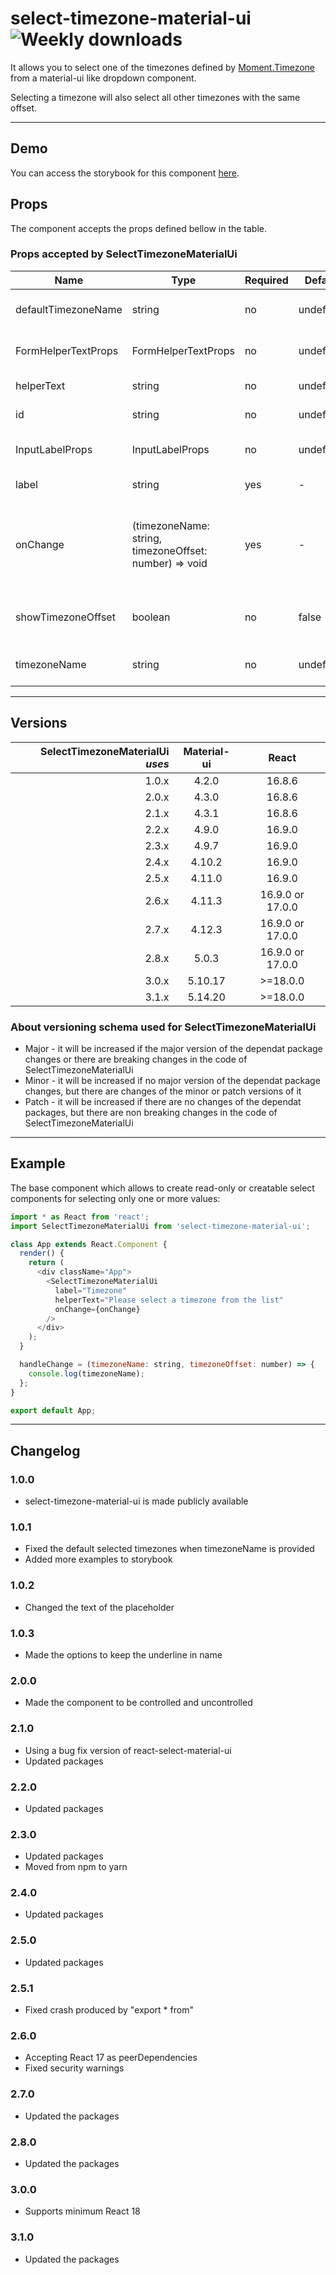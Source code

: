 # select-timezone-material-ui ![Weekly downloads](https://img.shields.io/npm/dw/select-timezone-material-ui 'Weekly downloads')

It allows you to select one of the timezones defined by [Moment.Timezone](https://momentjs.com/timezone/) from a material-ui like dropdown component.

Selecting a timezone will also select all other timezones with the same offset.

---

## Demo

You can access the storybook for this component [here](https://iulian-radu-at.github.io/select-timezone-material-ui/).

## Props

The component accepts the props defined bellow in the table.

### Props accepted by SelectTimezoneMaterialUi

| Name                | Type                                                   | Required | Default   | Description                                             |
| ------------------- | ------------------------------------------------------ | -------- | --------- | ------------------------------------------------------- |
| defaultTimezoneName | string                                                 | no       | undefined | The initially selected timezone                         |
| FormHelperTextProps | FormHelperTextProps                                    | no       | undefined | The props passed to helper text                         |
| helperText          | string                                                 | no       | undefined | The helper text                                         |
| id                  | string                                                 | no       | undefined | The id of the field                                     |
| InputLabelProps     | InputLabelProps                                        | no       | undefined | The Props passed to label                               |
| label               | string                                                 | yes      | -         | The label of the field                                  |
| onChange            | (timezoneName: string, timezoneOffset: number) => void | yes      | -         | The callback function called when the option is changed |
| showTimezoneOffset  | boolean                                                | no       | false     | The options include the GMT offset if it is true        |
| timezoneName        | string                                                 | no       | undefined | The selected timezone                                   |

---

## Versions

| SelectTimezoneMaterialUi _uses_ | Material-ui |      React       |
| ------------------------------: | :---------: | :--------------: |
|                           1.0.x |    4.2.0    |      16.8.6      |
|                           2.0.x |    4.3.0    |      16.8.6      |
|                           2.1.x |    4.3.1    |      16.8.6      |
|                           2.2.x |    4.9.0    |      16.9.0      |
|                           2.3.x |    4.9.7    |      16.9.0      |
|                           2.4.x |   4.10.2    |      16.9.0      |
|                           2.5.x |   4.11.0    |      16.9.0      |
|                           2.6.x |   4.11.3    | 16.9.0 or 17.0.0 |
|                           2.7.x |   4.12.3    | 16.9.0 or 17.0.0 |
|                           2.8.x |    5.0.3    | 16.9.0 or 17.0.0 |
|                           3.0.x |   5.10.17   |     >=18.0.0     |
|                           3.1.x |   5.14.20   |     >=18.0.0     |

### About versioning schema used for SelectTimezoneMaterialUi

- Major - it will be increased if the major version of the dependat package changes or there are breaking changes in the code of SelectTimezoneMaterialUi
- Minor - it will be increased if no major version of the dependat package changes, but there are changes of the minor or patch versions of it
- Patch - it will be increased if there are no changes of the dependat packages, but there are non breaking changes in the code of SelectTimezoneMaterialUi

---

## Example

The base component which allows to create read-only or creatable select components for selecting only one or more values:

```js
import * as React from 'react';
import SelectTimezoneMaterialUi from 'select-timezone-material-ui';

class App extends React.Component {
  render() {
    return (
      <div className="App">
        <SelectTimezoneMaterialUi
          label="Timezone"
          helperText="Please select a timezone from the list"
          onChange={onChange}
        />
      </div>
    );
  }

  handleChange = (timezoneName: string, timezoneOffset: number) => {
    console.log(timezoneName);
  };
}

export default App;
```

---

## Changelog

### 1.0.0

- select-timezone-material-ui is made publicly available

### 1.0.1

- Fixed the default selected timezones when timezoneName is provided
- Added more examples to storybook

### 1.0.2

- Changed the text of the placeholder

### 1.0.3

- Made the options to keep the underline in name

### 2.0.0

- Made the component to be controlled and uncontrolled

### 2.1.0

- Using a bug fix version of react-select-material-ui
- Updated packages

### 2.2.0

- Updated packages

### 2.3.0

- Updated packages
- Moved from npm to yarn

### 2.4.0

- Updated packages

### 2.5.0

- Updated packages

### 2.5.1

- Fixed crash produced by "export \* from"

### 2.6.0

- Accepting React 17 as peerDependencies
- Fixed security warnings

### 2.7.0

- Updated the packages

### 2.8.0

- Updated the packages

### 3.0.0

- Supports minimum React 18

### 3.1.0

- Updated the packages
